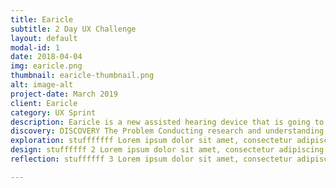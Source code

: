 ```yaml
---
title: Earicle
subtitle: 2 Day UX Challenge
layout: default
modal-id: 1
date: 2018-04-04
img: earicle.png
thumbnail: earicle-thumbnail.png
alt: image-alt
project-date: March 2019
client: Earicle
category: UX Sprint
description: Earicle is a new assisted hearing device that is going to change your llfe! Look your conversation partner in the eye while wearing one Earicle to hear what they are REALLY thinking. It's probably fair enough to say that this was an April Fools project at GA. It was our first time working with developers. A 2-day sprint that was a lot of fun.
discovery: DISCOVERY The Problem Conducting research and understanding the problem
exploration: stufffffff Lorem ipsum dolor sit amet, consectetur adipiscing elit, sed do eiusmod tempor incididunt ut labore et dolore magna aliqua. Ut enim ad minim veniam, quis nostrud exercitation ullamco laboris nisi ut aliquip ex ea commodo consequat.
design: stuffffff 2 Lorem ipsum dolor sit amet, consectetur adipiscing elit, sed do eiusmod tempor incididunt ut labore et dolore magna aliqua. Ut enim ad minim veniam, quis nostrud exercitation ullamco laboris nisi ut aliquip ex ea commodo consequat.
reflection: stuffffff 3 Lorem ipsum dolor sit amet, consectetur adipiscing elit, sed do eiusmod tempor incididunt ut labore et dolore magna aliqua. Ut enim ad minim veniam, quis nostrud exercitation ullamco laboris nisi ut aliquip ex ea commodo consequat.

---
```


